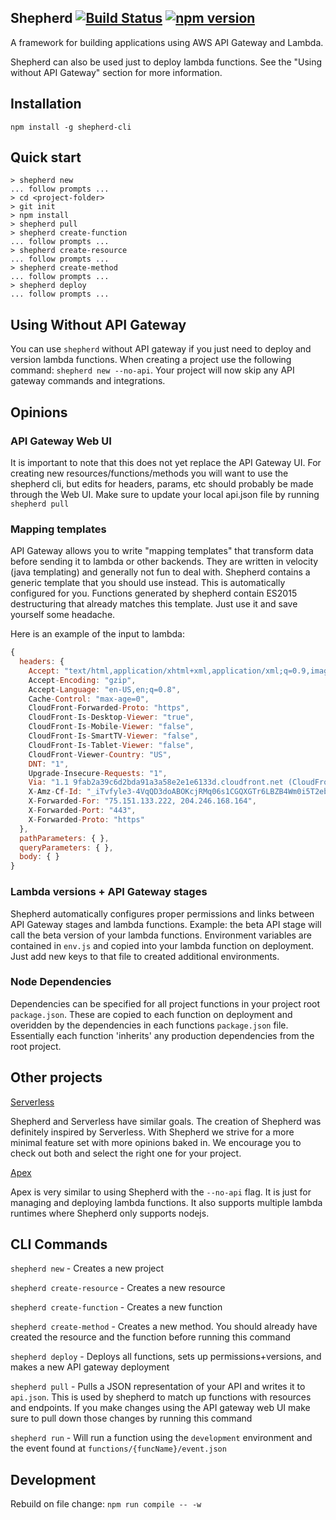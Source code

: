 ## Shepherd [![Build Status](https://travis-ci.org/bustlelabs/shepherd.svg?branch=master)](https://travis-ci.org/bustlelabs/shepherd) [![npm version](https://badge.fury.io/js/shepherd-cli.svg)](https://badge.fury.io/js/shepherd-cli)

A framework for building applications using AWS API Gateway and Lambda.

Shepherd can also be used just to deploy lambda functions. See the "Using without API Gateway" section for more information.

## Installation

`npm install -g shepherd-cli`

## Quick start

```
> shepherd new
... follow prompts ...
> cd <project-folder>
> git init
> npm install
> shepherd pull
> shepherd create-function
... follow prompts ...
> shepherd create-resource
... follow prompts ...
> shepherd create-method
... follow prompts ...
> shepherd deploy
... follow prompts ...
```

## Using Without API Gateway

You can use `shepherd` without API gateway if you just need to deploy and version lambda functions. When creating a project use the following command: `shepherd new --no-api`. Your project will now skip any API gateway commands and integrations.

## Opinions

### API Gateway Web UI

It is important to note that this does not yet replace the API Gateway UI. For creating new resources/functions/methods you will want to use the shepherd cli, but edits for headers, params, etc should probably be made through the Web UI. Make sure to update your local api.json file by running `shepherd pull`

### Mapping templates

API Gateway allows you to write "mapping templates" that transform data before sending it to lambda or other backends. They are written in velocity (java templating) and generally not fun to deal with. Shepherd contains a generic template that you should use instead. This is automatically configured for you. Functions generated by shepherd contain ES2015 destructuring that already matches this template. Just use it and save yourself some headache.

Here is an example of the input to lambda:

``` js
{
  headers: {
    Accept: "text/html,application/xhtml+xml,application/xml;q=0.9,image/webp,*/*;q=0.8",
    Accept-Encoding: "gzip",
    Accept-Language: "en-US,en;q=0.8",
    Cache-Control: "max-age=0",
    CloudFront-Forwarded-Proto: "https",
    CloudFront-Is-Desktop-Viewer: "true",
    CloudFront-Is-Mobile-Viewer: "false",
    CloudFront-Is-SmartTV-Viewer: "false",
    CloudFront-Is-Tablet-Viewer: "false",
    CloudFront-Viewer-Country: "US",
    DNT: "1",
    Upgrade-Insecure-Requests: "1",
    Via: "1.1 9fab2a39c6d2bda91a3a58e2e1e6133d.cloudfront.net (CloudFront)",
    X-Amz-Cf-Id: "_iTvfyle3-4VqQD3doABOKcjRMq06s1CGQXGTr6LBZB4Wm0i5T2ebg==",
    X-Forwarded-For: "75.151.133.222, 204.246.168.164",
    X-Forwarded-Port: "443",
    X-Forwarded-Proto: "https"
  },
  pathParameters: { },
  queryParameters: { },
  body: { }
}
```

### Lambda versions + API Gateway stages

Shepherd automatically configures proper permissions and links between API Gateway stages and lambda functions. Example: the beta API stage will call the beta version of your lambda functions. Environment variables are contained in `env.js` and copied into your lambda function on deployment. Just add new keys to that file to created additional environments.

### Node Dependencies

Dependencies can be specified for all project functions in your project root `package.json`. These are copied to each function on deployment and overidden by the dependencies in each functions `package.json` file. Essentially each function 'inherits' any production dependencies from the root project.

## Other projects

[Serverless](https://github.com/serverless/serverless)

Shepherd and Serverless have similar goals. The creation of Shepherd was definitely inspired by Serverless. With Shepherd we strive for a more minimal feature set with more opinions baked in. We encourage you to check out both and select the right one for your project.

[Apex](https://github.com/apex/apex)

Apex is very similar to using Shepherd with the `--no-api` flag. It is just for managing and deploying lambda functions. It also supports multiple lambda runtimes where Shepherd only supports nodejs.

## CLI Commands

`shepherd new` - Creates a new project

`shepherd create-resource` - Creates a new resource

`shepherd create-function` - Creates a new function

`shepherd create-method` - Creates a new method. You should already have created the resource and the function before running this command

`shepherd deploy` - Deploys all functions, sets up permissions+versions, and makes a new API gateway deployment

`shepherd pull` - Pulls a JSON representation of your API and writes it to `api.json`. This is used by shepherd to match up functions with resources and endpoints. If you make changes using the API gateway web UI make sure to pull down those changes by running this command

`shepherd run` - Will run a function using the `development` environment and the event found at `functions/{funcName}/event.json`

## Development

Rebuild on file change: `npm run compile -- -w`
